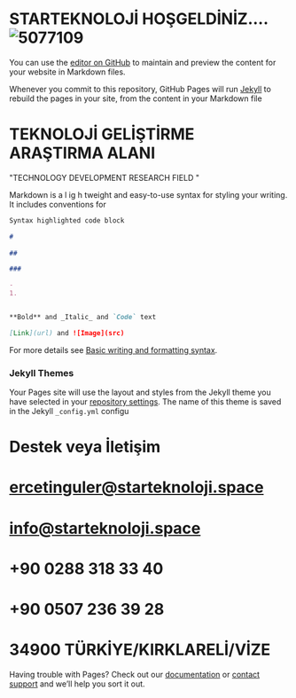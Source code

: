# STARTEKNOLOJİ HOŞGELDİNİZ....  ![5077109](https://user-images.githubusercontent.com/93947784/175762832-9b6fbe90-d776-452a-bed3-bb281a77056e.png)     

    

You can use the [editor on GitHub](https://github.com/StarTeknolojiSpace/javascript-action/edit/gh-pages/index.md) to maintain and preview the content for your website in Markdown files.

Whenever you commit to this repository, GitHub Pages will run [Jekyll](https://jekyllrb.com/) to rebuild the pages in your site, from the content in your Markdown file 
    
    
# TEKNOLOJİ GELİŞTİRME ARAŞTIRMA    ALANI     
  "TECHNOLOGY DEVELOPMENT RESEARCH FIELD    "
                               

Markdown is a l     ig h tweight and easy-to-use syntax for styling your writing. It includes conventions for                                             

```markdown
Syntax highlighted code block

# 
  
##    

###   

-   
1. 


**Bold** and _Italic_ and `Code` text

[Link](url) and ![Image](src)
```

For more details see [Basic writing and formatting syntax](https://docs.github.com/en/github/writing-on-github/getting-started-with-writing-and-formatting-on-github/basic-writing-and-formatting-syntax).

### Jekyll Themes

Your Pages site will use the layout and styles from the Jekyll theme you have selected in your [repository settings](https://github.com/StarTeknolojiSpace/javascript-action/settings/pages). The name of this theme is saved in the Jekyll `_config.yml` configu   

  

# Destek veya İletişim
#  ercetinguler@starteknoloji.space
#    info@starteknoloji.space  
# +90 0288 318 33 40       
# +90 0507 236 39 28
# 34900 TÜRKİYE/KIRKLARELİ/VİZE 

Having trouble with Pages? Check out our [documentation](https://docs.github.com/categories/github-pages-basics/) or [contact support](https://support.github.com/contact) and we’ll help you sort it out.

